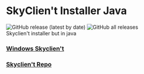 # SkyClien't Installer Java 
![GitHub release (latest by date)](https://img.shields.io/github/downloads/koxx12-dev/skyclient-installer-java/latest/total?style=flat-square) 
![GitHub all releases](https://img.shields.io/github/downloads/koxx12-dev/skyclient-installer-java/total?style=flat-square)\
Skyclien't installer but in java

### [Windows Skyclien't](https://github.com/nacrt/SkyblockClient)
### [Skyclien't Repo](https://github.com/nacrt/SkyblockClient-REPO)

